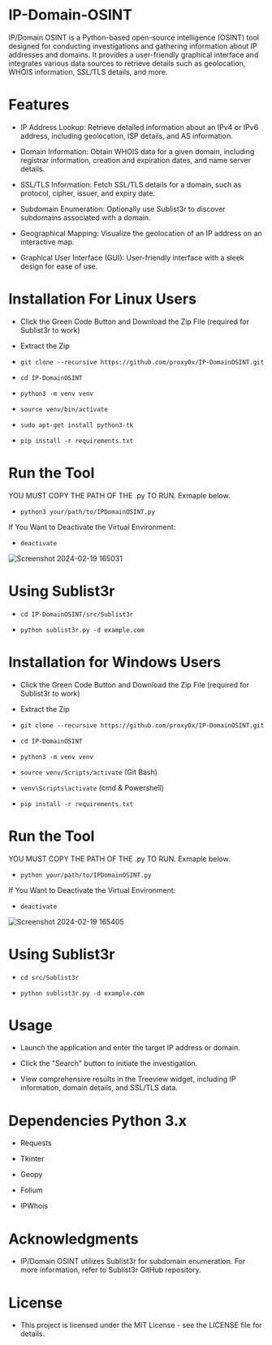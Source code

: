 
# IP-Domain-OSINT

IP/Domain OSINT is a Python-based open-source intelligence (OSINT) tool designed for conducting investigations and gathering information about IP addresses and domains. It provides a user-friendly graphical interface and integrates various data sources to retrieve details such as geolocation, WHOIS information, SSL/TLS details, and more.

# Features

- IP Address Lookup: Retrieve detailed information about an IPv4 or IPv6 address, including geolocation, ISP details, and AS information.

- Domain Information: Obtain WHOIS data for a given domain, including registrar information, creation and expiration dates, and name server details.

- SSL/TLS Information: Fetch SSL/TLS details for a domain, such as protocol, cipher, issuer, and expiry date.

- Subdomain Enumeration: Optionally use Sublist3r to discover subdomains associated with a domain.

- Geographical Mapping: Visualize the geolocation of an IP address on an interactive map.

- Graphical User Interface (GUI): User-friendly interface with a sleek design for ease of use.

# Installation For Linux Users

- Click the Green Code Button and Download the Zip File (required for Sublist3r to work)

- Extract the Zip

- ```git clone --recursive https://github.com/proxy0x/IP-DomainOSINT.git```

- ```cd IP-DomainOSINT```

- ```python3 -m venv venv```

- ```source venv/bin/activate```

- ```sudo apt-get install python3-tk```

- ```pip install -r requirements.txt```

# Run the Tool

YOU MUST COPY THE PATH OF THE .py TO RUN. Exmaple below.

- ```python3 your/path/to/IPDomainOSINT.py```

If You Want to Deactivate the Virtual Environment:

- ```deactivate```

![Screenshot 2024-02-19 165031](https://github.com/proxy0x/IP-DomainOSINT/assets/140286530/86794df4-7dc8-459b-ab64-e8992ae7a3d7)

# Using Sublist3r

- ```cd IP-DomainOSINT/src/Sublist3r```

- ```python sublist3r.py -d example.com```

# Installation for Windows Users 

- Click the Green Code Button and Download the Zip File (required for Sublist3r to work)

- Extract the Zip

- ```git clone --recursive https://github.com/proxy0x/IP-DomainOSINT.git```

- ```cd IP-DomainOSINT```

- ```python3 -m venv venv```
  
- ```source venv/Scripts/activate``` (Git Bash)
- ```venv\Scripts\activate``` (cmd & Powershell)

- ```pip install -r requirements.txt```

# Run the Tool

YOU MUST COPY THE PATH OF THE .py TO RUN. Exmaple below.

- ```python your/path/to/IPDomainOSINT.py```

If You Want to Deactivate the Virtual Environment:

- ```deactivate```

![Screenshot 2024-02-19 165405](https://github.com/proxy0x/IP-DomainOSINT/assets/140286530/f2d55da1-6925-466d-be03-728e02a8727d)

# Using Sublist3r

- ```cd src/Sublist3r```

- ```python sublist3r.py -d example.com```

# Usage 
- Launch the application and enter the target IP address or domain.

- Click the "Search" button to initiate the investigation.

- View comprehensive results in the Treeview widget, including IP information, domain details, and SSL/TLS data.

# Dependencies Python 3.x

- Requests

- Tkinter

- Geopy

- Folium

- IPWhois

# Acknowledgments 
- IP/Domain OSINT utilizes Sublist3r for subdomain enumeration. For more information, refer to Sublist3r GitHub repository.

# License 
- This project is licensed under the MIT License - see the LICENSE file for details.
